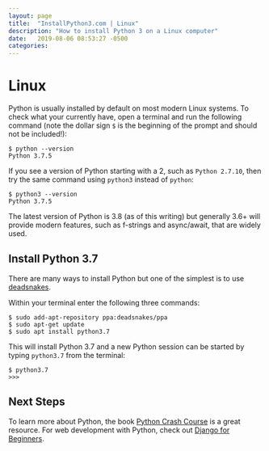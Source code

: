 ```yaml
---
layout: page
title:  "InstallPython3.com | Linux"
description: "How to install Python 3 on a Linux computer"
date:   2019-08-06 08:53:27 -0500
categories:
---
```


# Linux

Python is usually installed by default on most modern Linux systems. To check what your currently have, open a terminal and run the following command (note the dollar sign `$` is the beginning of the prompt and should not be included!):

```
$ python --version
Python 3.7.5
```

If you see a version of Python starting with a 2, such as `Python 2.7.10`, then try the same command using `python3` instead of `python`:

```
$ python3 --version
Python 3.7.5
```

The latest version of Python is 3.8 (as of this writing) but generally 3.6+ will provide modern features, such as f-strings and async/await, that are widely used.

## Install Python 3.7
There are many ways to install Python but one of the simplest is to use [deadsnakes](https://launchpad.net/~deadsnakes/+archive/ubuntu/ppa).

Within your terminal enter the following three commands:

```
$ sudo add-apt-repository ppa:deadsnakes/ppa
$ sudo apt-get update
$ sudo apt install python3.7
```

This will install Python 3.7 and a new Python session can be started by typing `python3.7` from the terminal:

```
$ python3.7
>>>
```

## Next Steps
To learn more about Python, the book [Python Crash Course](https://amzn.to/2okggMH) is a great resource. For web development with Python, check out [Django for Beginners](https://djangoforbeginners.com).
